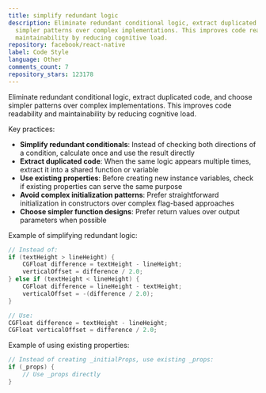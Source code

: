 ```yaml
---
title: simplify redundant logic
description: Eliminate redundant conditional logic, extract duplicated code, and choose
  simpler patterns over complex implementations. This improves code readability and
  maintainability by reducing cognitive load.
repository: facebook/react-native
label: Code Style
language: Other
comments_count: 7
repository_stars: 123178
---
```


Eliminate redundant conditional logic, extract duplicated code, and choose simpler patterns over complex implementations. This improves code readability and maintainability by reducing cognitive load.

Key practices:
- **Simplify redundant conditionals**: Instead of checking both directions of a condition, calculate once and use the result directly
- **Extract duplicated code**: When the same logic appears multiple times, extract it into a shared function or variable
- **Use existing properties**: Before creating new instance variables, check if existing properties can serve the same purpose
- **Avoid complex initialization patterns**: Prefer straightforward initialization in constructors over complex flag-based approaches
- **Choose simpler function designs**: Prefer return values over output parameters when possible

Example of simplifying redundant logic:
```cpp
// Instead of:
if (textHeight > lineHeight) {
    CGFloat difference = textHeight - lineHeight;
    verticalOffset = difference / 2.0;
} else if (textHeight < lineHeight) {
    CGFloat difference = lineHeight - textHeight;
    verticalOffset = -(difference / 2.0);
}

// Use:
CGFloat difference = textHeight - lineHeight;
CGFloat verticalOffset = difference / 2.0;
```

Example of using existing properties:
```cpp
// Instead of creating _initialProps, use existing _props:
if (_props) {
    // Use _props directly
}
```